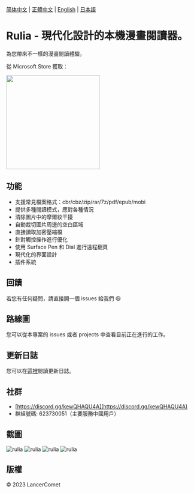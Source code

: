 [简体中文](README.CHS.md) | [正體中文](README.CHT.md) | [English](README.md) | [日本語](README.JPN.md)

# Rulia - 現代化設計的本機漫畫閱讀器。

為您帶來不一樣的漫畫閱讀體驗。

從 Microsoft Store 獲取：

<a href="https://apps.microsoft.com/store/detail/9MVVLRZWRXX8?cid=github&launch=true&mode=mini">
  <img src="https://get.microsoft.com/images/zh-tw%20dark.svg" width="250" />
</a>

## 功能

 - 支援常見檔案格式：cbr/cbz/zip/rar/7z/pdf/epub/mobi
 - 提供多種閱讀模式，應對各種情況
 - 清除圖片中的摩爾紋干擾
 - 自動裁切圖片周邊的空白區域
 - 直接讀取加密壓縮檔
 - 針對觸控操作進行優化
 - 使用 Surface Pen 和 Dial 進行遠程翻頁
 - 現代化的界面設計
 - 插件系統

## 回饋

若您有任何疑問，請直接開一個 issues 給我們 😃

## 路線圖

您可以從本專案的 issues 或者 projects 中查看目前正在進行的工作。

## 更新日誌

您可以在[這裡](https://github.com/LancerComet/RuliaReader/blob/master/CHANGELOG.md)閱讀更新日誌。

## 社群

 - [https://discord.gg/kewQHAQU4A](https://discord.gg/kewQHAQU4A)
 - 群組號碼: 623730051（主要服務中國用戶）

## 截圖

![rulia](/images/chs-01.jpg)
![rulia](/images/chs-02.jpg)
![rulia](/images/chs-03.jpg)
![rulia](/images/chs-04.jpg)

## 版權

© 2023 LancerComet

